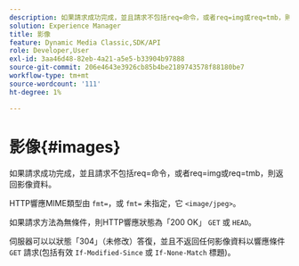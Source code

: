 ```yaml
---
description: 如果請求成功完成，並且請求不包括req=命令，或者req=img或req=tmb，則返回影像資料。
solution: Experience Manager
title: 影像
feature: Dynamic Media Classic,SDK/API
role: Developer,User
exl-id: 3aa46d48-82eb-4a21-a5e5-b33904b97888
source-git-commit: 206e4643e3926cb85b4be2189743578f88180be7
workflow-type: tm+mt
source-wordcount: '111'
ht-degree: 1%

---
```


# 影像{#images}

如果請求成功完成，並且請求不包括req=命令，或者req=img或req=tmb，則返回影像資料。

HTTP響應MIME類型由 `fmt=`，或 `fmt=` 未指定，它 `<image/jpeg>`。

如果請求方法為無條件，則HTTP響應狀態為「200 OK」 `GET` 或 `HEAD`。

伺服器可以以狀態「304」（未修改）答復，並且不返回任何影像資料以響應條件 `GET` 請求(包括有效 `If-Modified-Since` 或 `If-None-Match` 標題)。
